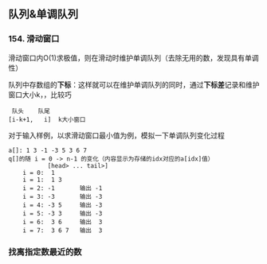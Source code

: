 ## 队列&单调队列

### 154. 滑动窗口

滑动窗口内O(1)求极值，则在滑动时维护单调队列（去除无用的数，发现具有单调性）

队列中存数组的**下标**：这样就可以在维护单调队列的同时，通过**下标差**记录和维护窗口大小k，，比较巧

```
 队头    队尾
[i-k+1,   i]  k大小窗口
```

对于输入样例，以求滑动窗口最小值为例，模拟一下单调队列变化过程

```
a[]: 1 3 -1 -3 5 3 6 7
q[]的随 i = 0 -> n-1 的变化（内容显示为存储的idx对应的a[idx]值）
           [head> ... tail>]
    i = 0:  1
    i = 1:  1 3
    i = 2: -1       输出 -1
    i = 3: -3       输出 -3
    i = 4: -3 5     输出 -3
    i = 5: -3 3     输出 -3
    i = 6:  3 6     输出  3
    i = 7:  3 6 7   输出  3
```

### 找离指定数最近的数
